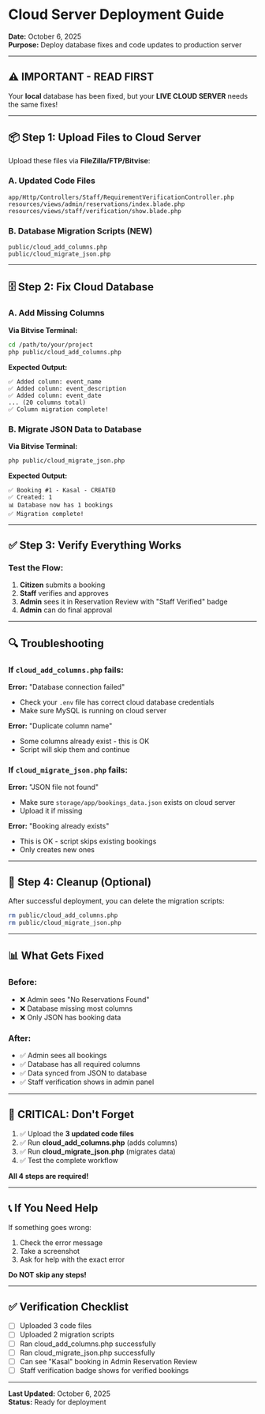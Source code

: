 # Cloud Server Deployment Guide

**Date:** October 6, 2025  
**Purpose:** Deploy database fixes and code updates to production server

---

## ⚠️ IMPORTANT - READ FIRST

Your **local** database has been fixed, but your **LIVE CLOUD SERVER** needs the same fixes!

---

## 📦 Step 1: Upload Files to Cloud Server

Upload these files via **FileZilla/FTP/Bitvise**:

### A. Updated Code Files
```
app/Http/Controllers/Staff/RequirementVerificationController.php
resources/views/admin/reservations/index.blade.php
resources/views/staff/verification/show.blade.php
```

### B. Database Migration Scripts (NEW)
```
public/cloud_add_columns.php
public/cloud_migrate_json.php
```

---

## 🗄️ Step 2: Fix Cloud Database

### A. Add Missing Columns

**Via Bitvise Terminal:**
```bash
cd /path/to/your/project
php public/cloud_add_columns.php
```

**Expected Output:**
```
✅ Added column: event_name
✅ Added column: event_description
✅ Added column: event_date
... (20 columns total)
✅ Column migration complete!
```

### B. Migrate JSON Data to Database

**Via Bitvise Terminal:**
```bash
php public/cloud_migrate_json.php
```

**Expected Output:**
```
✅ Booking #1 - Kasal - CREATED
✅ Created: 1
📊 Database now has 1 bookings
✅ Migration complete!
```

---

## ✅ Step 3: Verify Everything Works

### Test the Flow:
1. **Citizen** submits a booking
2. **Staff** verifies and approves
3. **Admin** sees it in Reservation Review with "Staff Verified" badge
4. **Admin** can do final approval

---

## 🔍 Troubleshooting

### If `cloud_add_columns.php` fails:

**Error:** "Database connection failed"
- Check your `.env` file has correct cloud database credentials
- Make sure MySQL is running on cloud server

**Error:** "Duplicate column name"
- Some columns already exist - this is OK
- Script will skip them and continue

### If `cloud_migrate_json.php` fails:

**Error:** "JSON file not found"
- Make sure `storage/app/bookings_data.json` exists on cloud server
- Upload it if missing

**Error:** "Booking already exists"
- This is OK - script skips existing bookings
- Only creates new ones

---

## 🧹 Step 4: Cleanup (Optional)

After successful deployment, you can delete the migration scripts:

```bash
rm public/cloud_add_columns.php
rm public/cloud_migrate_json.php
```

---

## 📊 What Gets Fixed

### Before:
- ❌ Admin sees "No Reservations Found"
- ❌ Database missing most columns
- ❌ Only JSON has booking data

### After:
- ✅ Admin sees all bookings
- ✅ Database has all required columns
- ✅ Data synced from JSON to database
- ✅ Staff verification shows in admin panel

---

## 🚨 CRITICAL: Don't Forget

1. ✅ Upload the **3 updated code files**
2. ✅ Run **cloud_add_columns.php** (adds columns)
3. ✅ Run **cloud_migrate_json.php** (migrates data)
4. ✅ Test the complete workflow

**All 4 steps are required!**

---

## 📞 If You Need Help

If something goes wrong:
1. Check the error message
2. Take a screenshot
3. Ask for help with the exact error

**Do NOT skip any steps!**

---

## ✅ Verification Checklist

- [ ] Uploaded 3 code files
- [ ] Uploaded 2 migration scripts
- [ ] Ran cloud_add_columns.php successfully
- [ ] Ran cloud_migrate_json.php successfully
- [ ] Can see "Kasal" booking in Admin Reservation Review
- [ ] Staff verification badge shows for verified bookings

---

**Last Updated:** October 6, 2025  
**Status:** Ready for deployment


